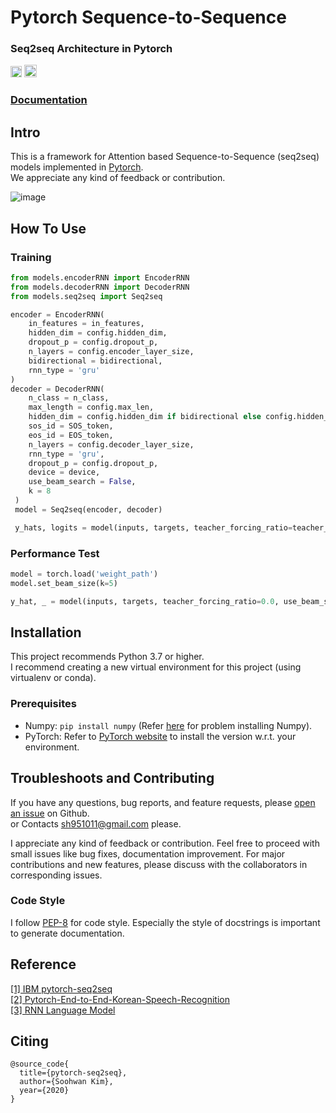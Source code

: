 # Pytorch Sequence-to-Sequence
  
### Seq2seq Architecture in Pytorch  
[<img src="https://github.com/gentaiscool/end2end-asr-pytorch/raw/master/img/pytorch-logo-dark.png" height=18>](https://pytorch.org/) <img src="https://img.shields.io/badge/License-Apache--2.0-yellow" height=20>
  
### [**Documentation**](https://sooftware.github.io/pytorch-seq2seq/)
  
## Intro
  
This is a framework for Attention based Sequence-to-Sequence (seq2seq) models implemented in [Pytorch](https://pytorch.org/).  
We appreciate any kind of feedback or contribution.  
   
![image](https://user-images.githubusercontent.com/42150335/80314394-59844280-882c-11ea-924b-a3d714c78324.png)
  
## How To Use  
  
### Training

```python
from models.encoderRNN import EncoderRNN
from models.decoderRNN import DecoderRNN
from models.seq2seq import Seq2seq

encoder = EncoderRNN(
    in_features = in_features, 
    hidden_dim = config.hidden_dim, 
    dropout_p = config.dropout_p, 
    n_layers = config.encoder_layer_size, 
    bidirectional = bidirectional, 
    rnn_type = 'gru'
)
decoder = DecoderRNN(
    n_class = n_class, 
    max_length = config.max_len, 
    hidden_dim = config.hidden_dim if bidirectional else config.hidden_dim << 1,
    sos_id = SOS_token, 
    eos_id = EOS_token,
    n_layers = config.decoder_layer_size, 
    rnn_type = 'gru', 
    dropout_p = config.dropout_p,
    device = device, 
    use_beam_search = False, 
    k = 8
 )
 model = Seq2seq(encoder, decoder)

 y_hats, logits = model(inputs, targets, teacher_forcing_ratio=teacher_forcing_ratio)
```
  
### Performance Test
```python
model = torch.load('weight_path')
model.set_beam_size(k=5)

y_hat, _ = model(inputs, targets, teacher_forcing_ratio=0.0, use_beam_search=True)
```

## Installation
This project recommends Python 3.7 or higher.   
I recommend creating a new virtual environment for this project (using virtualenv or conda).  

### Prerequisites
  
* Numpy: `pip install numpy` (Refer [here](https://github.com/numpy/numpy) for problem installing Numpy).
* PyTorch: Refer to [PyTorch website](http://pytorch.org/) to install the version w.r.t. your environment.
  
## Troubleshoots and Contributing
If you have any questions, bug reports, and feature requests, please [open an issue](https://github.com/sh951011/PyTorch-Seq2seq/issues) on Github.  
or Contacts sh951011@gmail.com please.
  
I appreciate any kind of feedback or contribution.  Feel free to proceed with small issues like bug fixes, documentation improvement.  For major contributions and new features, please discuss with the collaborators in corresponding issues.  

### Code Style
I follow [PEP-8](https://www.python.org/dev/peps/pep-0008/) for code style. Especially the style of docstrings is important to generate documentation.  
  
## Reference
[[1]   IBM pytorch-seq2seq](https://github.com/IBM/pytorch-seq2seq)   
[[2]   Pytorch-End-to-End-Korean-Speech-Recognition](https://github.com/sooftware/End-to-End-Korean-Speech-Recognition)      
[[3]   RNN Language Model](https://github.com/sooftware/char-rnnlm)      
  
## Citing
```
@source_code{
  title={pytorch-seq2seq},
  author={Soohwan Kim},
  year={2020}
}
```
